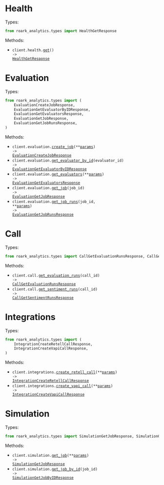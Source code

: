 # Health

Types:

```python
from roark_analytics.types import HealthGetResponse
```

Methods:

- <code title="get /health">client.health.<a href="./src/roark_analytics/resources/health.py">get</a>() -> <a href="./src/roark_analytics/types/health_get_response.py">HealthGetResponse</a></code>

# Evaluation

Types:

```python
from roark_analytics.types import (
    EvaluationCreateJobResponse,
    EvaluationGetEvaluatorByIDResponse,
    EvaluationGetEvaluatorsResponse,
    EvaluationGetJobResponse,
    EvaluationGetJobRunsResponse,
)
```

Methods:

- <code title="post /v1/evaluation/job">client.evaluation.<a href="./src/roark_analytics/resources/evaluation.py">create_job</a>(\*\*<a href="src/roark_analytics/types/evaluation_create_job_params.py">params</a>) -> <a href="./src/roark_analytics/types/evaluation_create_job_response.py">EvaluationCreateJobResponse</a></code>
- <code title="get /v1/evaluation/evaluators/{evaluatorId}">client.evaluation.<a href="./src/roark_analytics/resources/evaluation.py">get_evaluator_by_id</a>(evaluator_id) -> <a href="./src/roark_analytics/types/evaluation_get_evaluator_by_id_response.py">EvaluationGetEvaluatorByIDResponse</a></code>
- <code title="get /v1/evaluation/evaluators">client.evaluation.<a href="./src/roark_analytics/resources/evaluation.py">get_evaluators</a>(\*\*<a href="src/roark_analytics/types/evaluation_get_evaluators_params.py">params</a>) -> <a href="./src/roark_analytics/types/evaluation_get_evaluators_response.py">EvaluationGetEvaluatorsResponse</a></code>
- <code title="get /v1/evaluation/job/{jobId}">client.evaluation.<a href="./src/roark_analytics/resources/evaluation.py">get_job</a>(job_id) -> <a href="./src/roark_analytics/types/evaluation_get_job_response.py">EvaluationGetJobResponse</a></code>
- <code title="get /v1/evaluation/job/{jobId}/runs">client.evaluation.<a href="./src/roark_analytics/resources/evaluation.py">get_job_runs</a>(job_id, \*\*<a href="src/roark_analytics/types/evaluation_get_job_runs_params.py">params</a>) -> <a href="./src/roark_analytics/types/evaluation_get_job_runs_response.py">EvaluationGetJobRunsResponse</a></code>

# Call

Types:

```python
from roark_analytics.types import CallGetEvaluationRunsResponse, CallGetSentimentRunsResponse
```

Methods:

- <code title="get /v1/call/{callId}/evaluation-run">client.call.<a href="./src/roark_analytics/resources/call.py">get_evaluation_runs</a>(call_id) -> <a href="./src/roark_analytics/types/call_get_evaluation_runs_response.py">CallGetEvaluationRunsResponse</a></code>
- <code title="get /v1/call/{callId}/sentiment-run">client.call.<a href="./src/roark_analytics/resources/call.py">get_sentiment_runs</a>(call_id) -> <a href="./src/roark_analytics/types/call_get_sentiment_runs_response.py">CallGetSentimentRunsResponse</a></code>

# Integrations

Types:

```python
from roark_analytics.types import (
    IntegrationCreateRetellCallResponse,
    IntegrationCreateVapiCallResponse,
)
```

Methods:

- <code title="post /v1/retell/call">client.integrations.<a href="./src/roark_analytics/resources/integrations.py">create_retell_call</a>(\*\*<a href="src/roark_analytics/types/integration_create_retell_call_params.py">params</a>) -> <a href="./src/roark_analytics/types/integration_create_retell_call_response.py">IntegrationCreateRetellCallResponse</a></code>
- <code title="post /v1/vapi/call">client.integrations.<a href="./src/roark_analytics/resources/integrations.py">create_vapi_call</a>(\*\*<a href="src/roark_analytics/types/integration_create_vapi_call_params.py">params</a>) -> <a href="./src/roark_analytics/types/integration_create_vapi_call_response.py">IntegrationCreateVapiCallResponse</a></code>

# Simulation

Types:

```python
from roark_analytics.types import SimulationGetJobResponse, SimulationGetJobByIDResponse
```

Methods:

- <code title="get /v1/simulation/job">client.simulation.<a href="./src/roark_analytics/resources/simulation.py">get_job</a>(\*\*<a href="src/roark_analytics/types/simulation_get_job_params.py">params</a>) -> <a href="./src/roark_analytics/types/simulation_get_job_response.py">SimulationGetJobResponse</a></code>
- <code title="get /v1/simulation/jobs/{jobId}">client.simulation.<a href="./src/roark_analytics/resources/simulation.py">get_job_by_id</a>(job_id) -> <a href="./src/roark_analytics/types/simulation_get_job_by_id_response.py">SimulationGetJobByIDResponse</a></code>
